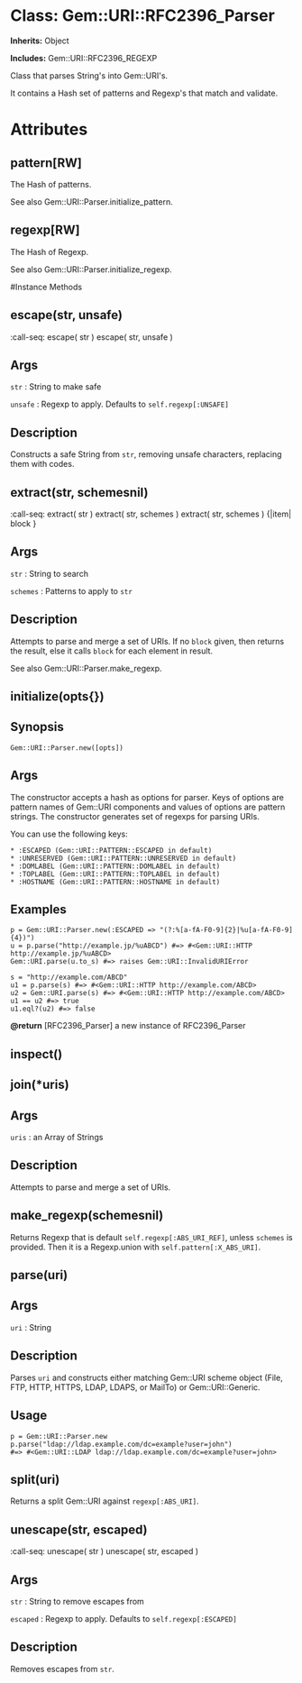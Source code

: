 # Class: Gem::URI::RFC2396_Parser
**Inherits:** Object
    
**Includes:** Gem::URI::RFC2396_REGEXP
  

Class that parses String's into Gem::URI's.

It contains a Hash set of patterns and Regexp's that match and validate.


# Attributes
## pattern[RW] [](#attribute-i-pattern)
The Hash of patterns.

See also Gem::URI::Parser.initialize_pattern.

## regexp[RW] [](#attribute-i-regexp)
The Hash of Regexp.

See also Gem::URI::Parser.initialize_regexp.


#Instance Methods
## escape(str, unsafe) [](#method-i-escape)
:call-seq:
    escape( str )
    escape( str, unsafe )

## Args

`str`
:   String to make safe

`unsafe`
:   Regexp to apply. Defaults to `self.regexp[:UNSAFE]`


## Description

Constructs a safe String from `str`, removing unsafe characters, replacing
them with codes.

## extract(str, schemesnil) [](#method-i-extract)
:call-seq:
    extract( str )
    extract( str, schemes )
    extract( str, schemes ) {|item| block }

## Args

`str`
:   String to search

`schemes`
:   Patterns to apply to `str`


## Description

Attempts to parse and merge a set of URIs. If no `block` given, then returns
the result, else it calls `block` for each element in result.

See also Gem::URI::Parser.make_regexp.

## initialize(opts{}) [](#method-i-initialize)
## Synopsis

    Gem::URI::Parser.new([opts])

## Args

The constructor accepts a hash as options for parser. Keys of options are
pattern names of Gem::URI components and values of options are pattern
strings. The constructor generates set of regexps for parsing URIs.

You can use the following keys:

    * :ESCAPED (Gem::URI::PATTERN::ESCAPED in default)
    * :UNRESERVED (Gem::URI::PATTERN::UNRESERVED in default)
    * :DOMLABEL (Gem::URI::PATTERN::DOMLABEL in default)
    * :TOPLABEL (Gem::URI::PATTERN::TOPLABEL in default)
    * :HOSTNAME (Gem::URI::PATTERN::HOSTNAME in default)

## Examples

    p = Gem::URI::Parser.new(:ESCAPED => "(?:%[a-fA-F0-9]{2}|%u[a-fA-F0-9]{4})")
    u = p.parse("http://example.jp/%uABCD") #=> #<Gem::URI::HTTP http://example.jp/%uABCD>
    Gem::URI.parse(u.to_s) #=> raises Gem::URI::InvalidURIError

    s = "http://example.com/ABCD"
    u1 = p.parse(s) #=> #<Gem::URI::HTTP http://example.com/ABCD>
    u2 = Gem::URI.parse(s) #=> #<Gem::URI::HTTP http://example.com/ABCD>
    u1 == u2 #=> true
    u1.eql?(u2) #=> false

**@return** [RFC2396_Parser] a new instance of RFC2396_Parser

## inspect() [](#method-i-inspect)

## join(*uris) [](#method-i-join)
## Args

`uris`
:   an Array of Strings


## Description

Attempts to parse and merge a set of URIs.

## make_regexp(schemesnil) [](#method-i-make_regexp)
Returns Regexp that is default `self.regexp[:ABS_URI_REF]`, unless `schemes`
is provided. Then it is a Regexp.union with `self.pattern[:X_ABS_URI]`.

## parse(uri) [](#method-i-parse)
## Args

`uri`
:   String


## Description

Parses `uri` and constructs either matching Gem::URI scheme object (File, FTP,
HTTP, HTTPS, LDAP, LDAPS, or MailTo) or Gem::URI::Generic.

## Usage

    p = Gem::URI::Parser.new
    p.parse("ldap://ldap.example.com/dc=example?user=john")
    #=> #<Gem::URI::LDAP ldap://ldap.example.com/dc=example?user=john>

## split(uri) [](#method-i-split)
Returns a split Gem::URI against `regexp[:ABS_URI]`.

## unescape(str, escaped) [](#method-i-unescape)
:call-seq:
    unescape( str )
    unescape( str, escaped )

## Args

`str`
:   String to remove escapes from

`escaped`
:   Regexp to apply. Defaults to `self.regexp[:ESCAPED]`


## Description

Removes escapes from `str`.

